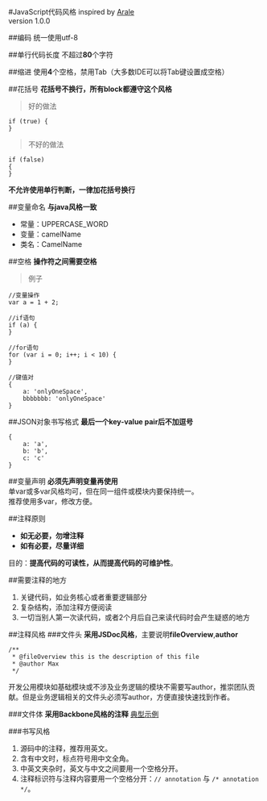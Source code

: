 #JavaScript代码风格
inspired by [Arale](http://aralejs.org/)	
version 1.0.0

##编码
统一使用utf-8

##单行代码长度
不超过**80**个字符

##缩进
使用**4**个空格，禁用Tab（大多数IDE可以将Tab键设置成空格）

##花括号
**花括号不换行，所有block都遵守这个风格**	
> 好的做法 

	if (true) {
	}
> 不好的做法
	
	if (false) 
	{
	}
**不允许使用单行判断，一律加花括号换行**

##变量命名
**与java风格一致**	

+ 常量：UPPERCASE_WORD
+ 变量：camelName
+ 类名：CamelName

##空格
**操作符之间需要空格**
> 例子

	//变量操作
	var a = 1 + 2;
	
	//if语句
	if (a) {
	}
	
	//for语句
	for (var i = 0; i++; i < 10) {
	}
	
	//键值对
	{
		a: 'onlyOneSpace',
		bbbbbbb: 'onlyOneSpace'
	}

##JSON对象书写格式
**最后一个key-value pair后不加逗号**

	{
		a: 'a',
		b: 'b',
		c: 'c'
	}

##变量声明
**必须先声明变量再使用**	
单var或多var风格均可，但在同一组件或模块内要保持统一。	
推荐使用多var，修改方便。

##注释原则
+ **如无必要，勿增注释**
+ **如有必要，尽量详细**

目的：**提高代码的可读性，从而提高代码的可维护性**。

##需要注释的地方
1. 关键代码，如业务核心或者重要逻辑部分
2. 复杂结构，添加注释方便阅读
3. 一切当别人第一次读代码，或者2个月后自己来读代码时会产生疑惑的地方

##注释风格
###文件头
**采用JSDoc风格**，主要说明**fileOverview**,**author**

	/**
 	 * @fileOverview this is the description of this file
 	 * @author Max
	 */

开发公用模块如基础模块或不涉及业务逻辑的模块不需要写author，推崇团队贡献。但是业务逻辑相关的文件头必须写author，方便直接快速找到作者。

###文件体
**采用Backbone风格的注释**
[典型示例](https://github.com/jashkenas/backbone/blob/master/backbone.js)

###书写风格
1. 源码中的注释，推荐用英文。
2. 含有中文时，标点符号用中文全角。
3. 中英文夹杂时，英文与中文之间要用一个空格分开。
4. 注释标识符与注释内容要用一个空格分开：`// annotation` 与 `/* annotation */`。